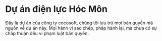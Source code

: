 # Dự án điện lực Hóc Môn

Đây là dự án của công ty cocosoft, chúng tôi lưu trử mọi bản quyền mã nguồn về dự án này. 
Mọi hành vi sao chép, pháp hành lại, mà chưa có sự chấp thuận đều vi phạm luật bản quyền.

